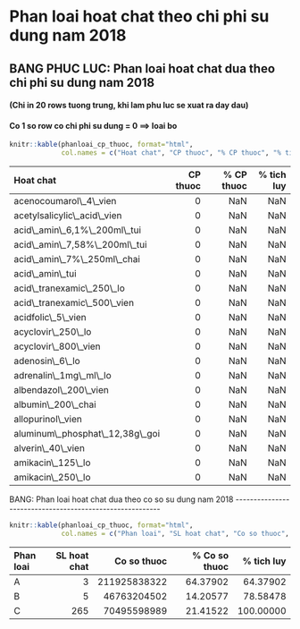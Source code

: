 Phan loai hoat chat theo chi phi su dung nam 2018
=================================================

BANG PHUC LUC: Phan loai hoat chat dua theo chi phi su dung nam 2018
--------------------------------------------------------------------

#### (Chi in 20 rows tuong trung, khi lam phu luc se xuat ra day dau)

#### Co 1 so row co chi phi su dung = 0 ==&gt; loai bo

``` r
knitr::kable(phanloai_cp_thuoc, format="html", 
             col.names = c("Hoat chat", "CP thuoc", "% CP thuoc", "% tich luy"))
```

<table>
<thead>
<tr>
<th style="text-align:left;">
Hoat chat
</th>
<th style="text-align:right;">
CP thuoc
</th>
<th style="text-align:right;">
% CP thuoc
</th>
<th style="text-align:right;">
% tich luy
</th>
</tr>
</thead>
<tbody>
<tr>
<td style="text-align:left;">
acenocoumarol\_4\_vien
</td>
<td style="text-align:right;">
0
</td>
<td style="text-align:right;">
NaN
</td>
<td style="text-align:right;">
NaN
</td>
</tr>
<tr>
<td style="text-align:left;">
acetylsalicylic\_acid\_vien
</td>
<td style="text-align:right;">
0
</td>
<td style="text-align:right;">
NaN
</td>
<td style="text-align:right;">
NaN
</td>
</tr>
<tr>
<td style="text-align:left;">
acid\_amin\_6,1%\_200ml\_tui
</td>
<td style="text-align:right;">
0
</td>
<td style="text-align:right;">
NaN
</td>
<td style="text-align:right;">
NaN
</td>
</tr>
<tr>
<td style="text-align:left;">
acid\_amin\_7,58%\_200ml\_tui
</td>
<td style="text-align:right;">
0
</td>
<td style="text-align:right;">
NaN
</td>
<td style="text-align:right;">
NaN
</td>
</tr>
<tr>
<td style="text-align:left;">
acid\_amin\_7%\_250ml\_chai
</td>
<td style="text-align:right;">
0
</td>
<td style="text-align:right;">
NaN
</td>
<td style="text-align:right;">
NaN
</td>
</tr>
<tr>
<td style="text-align:left;">
acid\_amin\_tui
</td>
<td style="text-align:right;">
0
</td>
<td style="text-align:right;">
NaN
</td>
<td style="text-align:right;">
NaN
</td>
</tr>
<tr>
<td style="text-align:left;">
acid\_tranexamic\_250\_lo
</td>
<td style="text-align:right;">
0
</td>
<td style="text-align:right;">
NaN
</td>
<td style="text-align:right;">
NaN
</td>
</tr>
<tr>
<td style="text-align:left;">
acid\_tranexamic\_500\_vien
</td>
<td style="text-align:right;">
0
</td>
<td style="text-align:right;">
NaN
</td>
<td style="text-align:right;">
NaN
</td>
</tr>
<tr>
<td style="text-align:left;">
acidfolic\_5\_vien
</td>
<td style="text-align:right;">
0
</td>
<td style="text-align:right;">
NaN
</td>
<td style="text-align:right;">
NaN
</td>
</tr>
<tr>
<td style="text-align:left;">
acyclovir\_250\_lo
</td>
<td style="text-align:right;">
0
</td>
<td style="text-align:right;">
NaN
</td>
<td style="text-align:right;">
NaN
</td>
</tr>
<tr>
<td style="text-align:left;">
acyclovir\_800\_vien
</td>
<td style="text-align:right;">
0
</td>
<td style="text-align:right;">
NaN
</td>
<td style="text-align:right;">
NaN
</td>
</tr>
<tr>
<td style="text-align:left;">
adenosin\_6\_lo
</td>
<td style="text-align:right;">
0
</td>
<td style="text-align:right;">
NaN
</td>
<td style="text-align:right;">
NaN
</td>
</tr>
<tr>
<td style="text-align:left;">
adrenalin\_1mg\_ml\_lo
</td>
<td style="text-align:right;">
0
</td>
<td style="text-align:right;">
NaN
</td>
<td style="text-align:right;">
NaN
</td>
</tr>
<tr>
<td style="text-align:left;">
albendazol\_200\_vien
</td>
<td style="text-align:right;">
0
</td>
<td style="text-align:right;">
NaN
</td>
<td style="text-align:right;">
NaN
</td>
</tr>
<tr>
<td style="text-align:left;">
albumin\_200\_chai
</td>
<td style="text-align:right;">
0
</td>
<td style="text-align:right;">
NaN
</td>
<td style="text-align:right;">
NaN
</td>
</tr>
<tr>
<td style="text-align:left;">
allopurinol\_vien
</td>
<td style="text-align:right;">
0
</td>
<td style="text-align:right;">
NaN
</td>
<td style="text-align:right;">
NaN
</td>
</tr>
<tr>
<td style="text-align:left;">
aluminum\_phosphat\_12,38g\_goi
</td>
<td style="text-align:right;">
0
</td>
<td style="text-align:right;">
NaN
</td>
<td style="text-align:right;">
NaN
</td>
</tr>
<tr>
<td style="text-align:left;">
alverin\_40\_vien
</td>
<td style="text-align:right;">
0
</td>
<td style="text-align:right;">
NaN
</td>
<td style="text-align:right;">
NaN
</td>
</tr>
<tr>
<td style="text-align:left;">
amikacin\_125\_lo
</td>
<td style="text-align:right;">
0
</td>
<td style="text-align:right;">
NaN
</td>
<td style="text-align:right;">
NaN
</td>
</tr>
<tr>
<td style="text-align:left;">
amikacin\_250\_lo
</td>
<td style="text-align:right;">
0
</td>
<td style="text-align:right;">
NaN
</td>
<td style="text-align:right;">
NaN
</td>
</tr>
</tbody>
</table>
BANG: Phan loai hoat chat dua theo co so su dung nam 2018
---------------------------------------------------------

``` r
knitr::kable(phanloai_cp_thuoc, format="html", 
             col.names = c("Phan loai", "SL hoat chat", "Co so thuoc", "% Co so thuoc", "% tich luy"))
```

<table>
<thead>
<tr>
<th style="text-align:left;">
Phan loai
</th>
<th style="text-align:right;">
SL hoat chat
</th>
<th style="text-align:right;">
Co so thuoc
</th>
<th style="text-align:right;">
% Co so thuoc
</th>
<th style="text-align:right;">
% tich luy
</th>
</tr>
</thead>
<tbody>
<tr>
<td style="text-align:left;">
A
</td>
<td style="text-align:right;">
3
</td>
<td style="text-align:right;">
211925838322
</td>
<td style="text-align:right;">
64.37902
</td>
<td style="text-align:right;">
64.37902
</td>
</tr>
<tr>
<td style="text-align:left;">
B
</td>
<td style="text-align:right;">
5
</td>
<td style="text-align:right;">
46763204502
</td>
<td style="text-align:right;">
14.20577
</td>
<td style="text-align:right;">
78.58478
</td>
</tr>
<tr>
<td style="text-align:left;">
C
</td>
<td style="text-align:right;">
265
</td>
<td style="text-align:right;">
70495598989
</td>
<td style="text-align:right;">
21.41522
</td>
<td style="text-align:right;">
100.00000
</td>
</tr>
</tbody>
</table>
